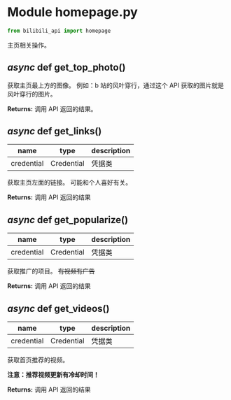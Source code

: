 # Module homepage.py

```python
from bilibili_api import homepage
```

主页相关操作。

## _async_ def get_top_photo()

获取主页最上方的图像。
例如：b 站的风叶穿行，通过这个 API 获取的图片就是风叶穿行的图片。

**Returns:** 调用 API 返回的结果。


## _async_ def get_links()

| name | type | description |
| - | - | - |
| credential | Credential | 凭据类 |

获取主页左面的链接。
可能和个人喜好有关。

**Returns:** 调用 API 返回的结果

## _async_ def get_popularize()

| name | type | description |
| - | - | - |
| credential | Credential | 凭据类 |

获取推广的项目。
~~有视频有广告~~

**Returns:** 调用 API 返回的结果

## _async_ def get_videos()

| name | type | description |
| - | - | - |
| credential | Credential | 凭据类 |

获取首页推荐的视频。

**注意：推荐视频更新有冷却时间！**

**Returns:** 调用 API 返回的结果
